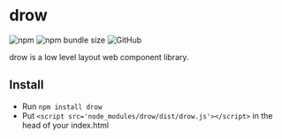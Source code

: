 # drow

<img alt="npm" src="https://img.shields.io/npm/v/drow">
<img alt="npm bundle size" src="https://img.shields.io/bundlephobia/min/drow">
<img alt="GitHub" src="https://img.shields.io/github/license/michael77/drow">

<p>drow is a low level layout web component library.</p>

## Install

- Run `npm install drow`
- Put `<script src='node_modules/drow/dist/drow.js'></script>` in the head of your index.html


